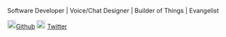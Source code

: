 Software Developer | Voice/Chat Designer | Builder of Things | Evangelist

<img src="https://s3.amazonaws.com/jeffblankenburg.stuff/socialmediaicons/color_square/Github_3.png" alt="Github" width="20" height="20">[Github](http://github.com/jeffblankenburg) <img src="https://s3.amazonaws.com/jeffblankenburg.stuff/socialmediaicons/color_square/Twitter_3.png" alt="Twitter" width="20" height="20"> [Twitter](http://twitter.com/jeffblankenburg)
